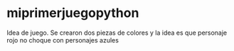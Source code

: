# miprimerjuegopython
Idea de juego. Se crearon dos piezas de colores y la idea es que personaje rojo no choque con personajes azules
